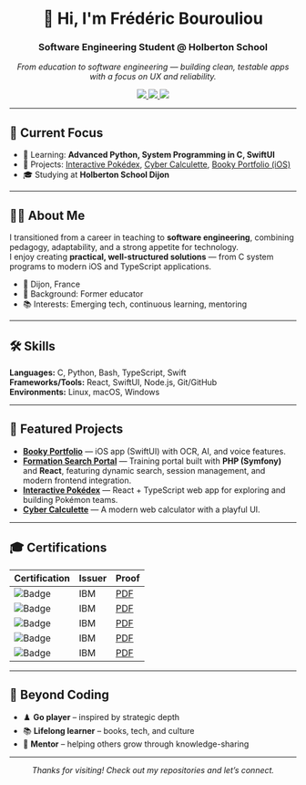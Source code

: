 <!-- Profile README -->

<div align="center">
  <h1>👋 Hi, I'm Frédéric Bourouliou</h1>
  <h3>Software Engineering Student @ Holberton School</h3>
  <em>From education to software engineering — building clean, testable apps with a focus on UX and reliability.</em>

  <!-- Contact -->
  <p>
    <a href="mailto:bourouliou@gmail.com">
      <img src="https://img.shields.io/badge/Email-D14836?style=for-the-badge&logo=gmail&logoColor=white"/>
    </a>
    <a href="https://www.linkedin.com/in/frederic-bourouliou/">
      <img src="https://img.shields.io/badge/LinkedIn-0077B5?style=for-the-badge&logo=linkedin&logoColor=white"/>
    </a>
    <a href="https://twitter.com/FBourouliou">
      <img src="https://img.shields.io/badge/Twitter-1DA1F2?style=for-the-badge&logo=twitter&logoColor=white"/>
    </a>
  </p>
</div>

---

## 🎯 Current Focus

- 🌱 Learning: **Advanced Python, System Programming in C, SwiftUI**
- 🔭 Projects: [Interactive Pokédex](https://github.com/FredBourouliou/interactive-pokedex), [Cyber Calculette](https://github.com/FredBourouliou/cyber_calculette), [Booky Portfolio (iOS)](https://github.com/FredBourouliou/Booky-Portfolio)
- 🎓 Studying at **Holberton School Dijon**

---

## 👨‍💻 About Me

I transitioned from a career in teaching to **software engineering**, combining pedagogy, adaptability, and a strong appetite for technology.  
I enjoy creating **practical, well-structured solutions** — from C system programs to modern iOS and TypeScript applications.

- 📍 Dijon, France  
- 🧩 Background: Former educator  
- 📚 Interests: Emerging tech, continuous learning, mentoring

---

## 🛠️ Skills

**Languages:** C, Python, Bash, TypeScript, Swift  
**Frameworks/Tools:** React, SwiftUI, Node.js, Git/GitHub  
**Environments:** Linux, macOS, Windows

---

## 🚀 Featured Projects

- **[Booky Portfolio](https://github.com/FredBourouliou/Booky-Portfolio)** — iOS app (SwiftUI) with OCR, AI, and voice features.
- **[Formation Search Portal](https://github.com/FredBourouliou/formation-search-portal-)** — Training portal built with **PHP (Symfony)** and **React**, featuring dynamic search, session management, and modern frontend integration.  
- **[Interactive Pokédex](https://github.com/FredBourouliou/interactive-pokedex)** — React + TypeScript web app for exploring and building Pokémon teams.  
- **[Cyber Calculette](https://github.com/FredBourouliou/cyber_calculette)** — A modern web calculator with a playful UI.   
  
---

## 🎓 Certifications

| Certification | Issuer | Proof |
|---------------|--------|-------|
| ![Badge](https://img.shields.io/badge/IBM-Introduction%20to%20Open%20Source-052FAD?style=flat&logo=ibm&logoColor=white) | IBM | [PDF](https://github.com/FredBourouliou/holbertonschool-france-certificates-ibm/blob/main/certificates-trimester-1/certificate-oss.pdf) |
| ![Badge](https://img.shields.io/badge/IBM-Agile%20Explorer-052FAD?style=flat&logo=ibm&logoColor=white) | IBM | [PDF](https://github.com/FredBourouliou/holbertonschool-france-certificates-ibm/blob/main/certificates-trimester-1/certificate-agile.pdf) |
| ![Badge](https://img.shields.io/badge/IBM-SQL%20%26%20Relational%20Databases%20101-052FAD?style=flat&logo=ibm&logoColor=white) | IBM | [PDF](https://github.com/FredBourouliou/holbertonschool-france-certificates-ibm/blob/main/certificates-trimester-2/certificate-sql.pdf) |
| ![Badge](https://img.shields.io/badge/IBM-Detecting%20SQL%20Injection%20Attacks-052FAD?style=flat&logo=ibm&logoColor=white) | IBM | [PDF](https://github.com/FredBourouliou/holbertonschool-france-certificates-ibm/blob/main/certificates-trimester-2/certificate-sqli-guardium.pdf) |
| ![Badge](https://img.shields.io/badge/IBM-Cloud%20Fundamentals-052FAD?style=flat&logo=ibm&logoColor=white) | IBM | [PDF](https://github.com/FredBourouliou/holbertonschool-france-certificates-ibm/blob/main/certificates-trimester-3/certificate-cloud.pdf) |

---

## 🌱 Beyond Coding

- ♟️ **Go player** – inspired by strategic depth  
- 📚 **Lifelong learner** – books, tech, and culture  
- 🤝 **Mentor** – helping others grow through knowledge-sharing  

---

<div align="center">
  <em>Thanks for visiting! Check out my repositories and let’s connect.</em>
</div>
